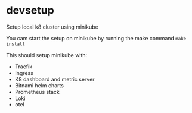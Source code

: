 # devsetup
Setup local k8 cluster using minikube

You cam start the setup on minikube by running the make command `make install`

This should setup minikube with:
- Traefik
- Ingress
- K8 dashboard and metric server
- Bitnami helm charts
- Prometheus stack
- Loki
- otel
